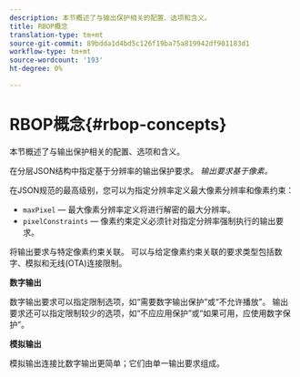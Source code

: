 ```yaml
---
description: 本节概述了与输出保护相关的配置、选项和含义。
title: RBOP概念
translation-type: tm+mt
source-git-commit: 89bdda1d4bd5c126f19ba75a819942df901183d1
workflow-type: tm+mt
source-wordcount: '193'
ht-degree: 0%

---
```



# RBOP概念{#rbop-concepts}

本节概述了与输出保护相关的配置、选项和含义。

在分层JSON结构中指定基于分辨率的输出保护要求。 *输出要求基于像素。*

在JSON规范的最高级别，您可以为指定分辨率定义最大像素分辨率和像素约束：

* `maxPixel`  — 最大像素分辨率定义将进行解密的最大分辨率。
* `pixelConstraints`  — 像素约束定义必须针对指定分辨率强制执行的输出要求。

将输出要求与特定像素约束关联。 可以与给定像素约束关联的要求类型包括数字、模拟和无线(OTA)连接限制。

**数字输出**

数字输出要求可以指定限制选项，如“需要数字输出保护”或“不允许播放”。 输出要求还可以指定限制较少的选项，如“不应应用保护”或“如果可用，应使用数字保护”。

**模拟输出**

模拟输出连接比数字输出更简单；它们由单一输出要求组成。
